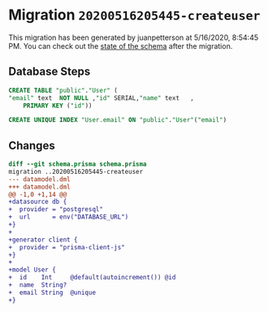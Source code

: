 # Migration `20200516205445-createuser`

This migration has been generated by juanpetterson at 5/16/2020, 8:54:45 PM.
You can check out the [state of the schema](./schema.prisma) after the migration.

## Database Steps

```sql
CREATE TABLE "public"."User" (
"email" text  NOT NULL ,"id" SERIAL,"name" text   ,
    PRIMARY KEY ("id"))

CREATE UNIQUE INDEX "User.email" ON "public"."User"("email")
```

## Changes

```diff
diff --git schema.prisma schema.prisma
migration ..20200516205445-createuser
--- datamodel.dml
+++ datamodel.dml
@@ -1,0 +1,14 @@
+datasource db {
+  provider = "postgresql"
+  url      = env("DATABASE_URL")
+}
+
+generator client {
+  provider = "prisma-client-js"
+}
+
+model User {
+  id    Int     @default(autoincrement()) @id
+  name  String?
+  email String  @unique
+}
```



